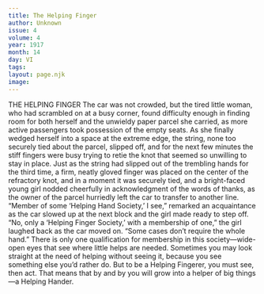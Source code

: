 ```yaml
---
title: The Helping Finger
author: Unknown
issue: 4
volume: 4
year: 1917
month: 14
day: VI
tags:
layout: page.njk
image:
---
```

THE HELPING FINGER    The car was not crowded, but the tired little woman, who had scrambled on at a busy corner, found difficulty enough in finding room for both herself and the unwieldy paper parcel she carried, as more active passengers took possession of the empty seats. As she finally wedged herself into a space at the extreme edge, the string, none too securely tied about the parcel, slipped off, and for the next few minutes the stiff fingers were busy trying to retie the knot that seemed so unwilling to stay in place.       Just as the string had slipped out of the trembling hands for the third time, a firm, neatly gloved finger was placed on the center of the refractory knot, and in a moment it was securely tied, and a bright-faced young girl nodded cheerfully in acknowledgment of the words of thanks, as the owner of the parcel hurriedly left the car to transfer to another line.       “Member of some ‘Helping Hand Society,’ I see,” remarked an acquaintance as the car slowed up at the next block and the girl made ready to step off.        “No, only a ‘Helping Finger Society,’ with a membership of one,” the girl laughed back as the car moved on. “Some cases don’t require the whole hand.”       There is only one qualification for membership in this society—wide-open eyes that see where little helps are needed. Sometimes you may look straight at the need of helping without seeing it, because you see something else you’d rather do. But to be a Helping Fingerer, you must see, then act. That means that by and by you will grow into a helper of big things—a Helping Hander. 


